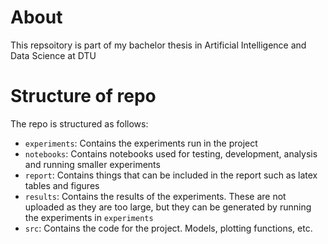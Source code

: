 # About
This repsoitory is part of my bachelor thesis in Artificial Intelligence and Data Science at DTU

# Structure of repo
The repo is structured as follows:
- `experiments`: Contains the experiments run in the project
- `notebooks`: Contains notebooks used for testing, development, analysis and running smaller experiments
- `report`: Contains things that can be included in the report such as latex tables and figures
- `results`: Contains the results of the experiments. These are not uploaded as they are too large, but they can be generated by running the experiments in `experiments`
- `src`: Contains the code for the project. Models, plotting functions, etc.


